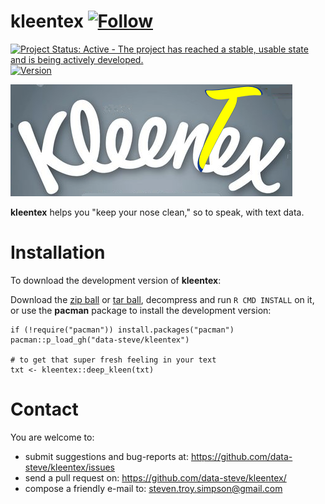 kleentex [![Follow](https://img.shields.io/twitter/follow/data_steve.svg?style=social)](https://twitter.com/intent/follow?screen_name=data_steve)
============


[![Project Status: Active - The project has reached a stable, usable
state and is being actively
developed.](http://www.repostatus.org/badges/0.1.0/active.svg)](http://www.repostatus.org/#active)
<a href="https://img.shields.io/badge/Version-0.0.2-orange.svg"><img src="https://img.shields.io/badge/Version-0.0.2-orange.svg" alt="Version"/></a>

![](inst/kleentex.jpg)


**kleentex** helps you "keep your nose clean," so to speak, with text data.

Installation
============

To download the development version of **kleentex**:

Download the [zip
ball](https://github.com/data-steve/kleentex/zipball/master) or
[tar ball](https://github.com/data-steve/kleentex/tarball/master),
decompress and run `R CMD INSTALL` on it, or use the **pacman** package
to install the development version:

    if (!require("pacman")) install.packages("pacman")
    pacman::p_load_gh("data-steve/kleentex")
    
    # to get that super fresh feeling in your text
    txt <- kleentex::deep_kleen(txt)

Contact
=======

You are welcome to: 
- submit suggestions and bug-reports at:
<https://github.com/data-steve/kleentex/issues> 
- send a pull request on: <https://github.com/data-steve/kleentex/> 
- compose a friendly e-mail to: <steven.troy.simpson@gmail.com>
